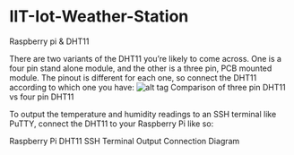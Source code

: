 # IIT-Iot-Weather-Station
Raspberry pi &amp; DHT11

There are two variants of the DHT11 you’re likely to come across. One is a four pin stand alone module, and the other is a three pin, PCB mounted module. The pinout is different for each one, so connect the DHT11 according to which one you have:
![alt tag](http://i0.wp.com/www.circuitbasics.com/wp-content/uploads/2015/12/DHT11-Pinout-for-three-pin-and-four-pin-types-2.jpg?zoom=1.5&resize=300%2C218)
Comparison of three pin DHT11 vs four pin DHT11

To output the temperature and humidity readings to an SSH terminal like PuTTY, connect the DHT11 to your Raspberry Pi like so:

Raspberry Pi DHT11 SSH Terminal Output Connection Diagram
